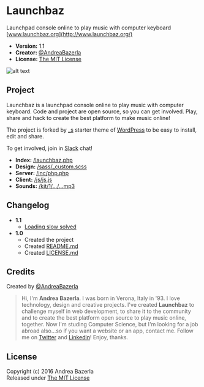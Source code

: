 # Launchbaz
Launchpad console online to play music with computer keyboard  
[www.launchbaz.org](http://www.launchbaz.org/)  

+ __Version:__ 1.1
+ __Creator:__ [@AndreaBazerla](https://twitter.com/AndreaBazerla)
+ __License:__ [The MIT License](https://github.com/andbaz/launchbaz/blob/master/LICENSE.md)

![alt text][cover]

## Project
Launchbaz is a launchpad console online to play music with computer keyboard. Code and project are open source, so you can get involved. Play, share and hack to create the best platform to make music online!  

The project is forked by [_s](https://github.com/Automattic/_s) starter theme of [WordPress](https://github.com/WordPress/WordPress) to be easy to install, edit and share.  

To get involved, join in [Slack](https://launchbaz.slack.com/messages/launchbaz/) chat!

+ __Index:__ [/launchbaz.php](https://github.com/andbaz/launchbaz/blob/master/launchbaz.php)
+ __Design:__ [/sass/_custom.scss](https://github.com/andbaz/launchbaz/blob/master/sass/_custom.scss)
+ __Server:__ [/inc/php.php](https://github.com/andbaz/launchbaz/blob/master/inc/php.php)
+ __Client:__ [/js/js.js](https://github.com/andbaz/launchbaz/blob/master/js/js.js)
+ __Sounds:__ [/kit/1/.../...mp3](https://github.com/andbaz/launchbaz/tree/master/kit/1)

## Changelog
+ __1.1__  
	+ [Loading slow solved](https://github.com/andbaz/launchbaz/issues/1)
+ __1.0__
	+ Created the project
	+ Created [README.md](https://github.com/andbaz/launchbaz/blob/master/README.md)
	+ Created [LICENSE.md](https://github.com/andbaz/launchbaz/blob/master/LICENSE.md)

## Credits
Created by [@AndreaBazerla](https://twitter.com/AndreaBazerla)  
> Hi, I'm __Andrea Bazerla__. I was born in Verona, Italy in '93. I love technology, design and creative projects. I've created __Launchbaz__ to challenge myself in web development, to share it to the community and to create the best platform open source to play music online, together. Now I'm studing Computer Science, but I'm looking for a job abroad also...so if you want a website or an app, contact me. Follow me on [Twitter](https://twitter.com/AndreaBazerla) and [Linkedin](https://www.linkedin.com/in/andreabazerla)! Enjoy, thanks.

## License
Copyright (c) 2016 Andrea Bazerla  
Released under [The MIT License](https://github.com/andbaz/launchbaz/blob/master/LICENSE.md)

[logo]: http://imageshack.com/a/img924/5369/IK6zYY.png "Launchbaz"
[cover]: http://imageshack.com/a/img923/4947/xGdaU3.png "Launchbaz"
